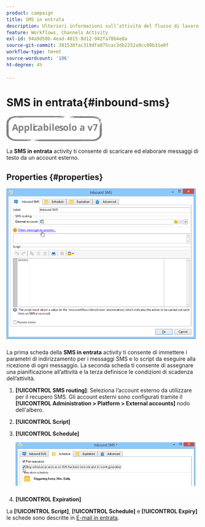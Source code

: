 ```yaml
---
product: campaign
title: SMS in entrata
description: Ulteriori informazioni sull’attività del flusso di lavoro SMS in entrata
feature: Workflows, Channels Activity
exl-id: 94a9d50b-4ead-4815-8d12-942fa78b4e8a
source-git-commit: 381538fac319dfa075cac3db2252a9cc80b31e0f
workflow-type: tm+mt
source-wordcount: '106'
ht-degree: 4%

---
```


# SMS in entrata{#inbound-sms}

![](../../assets/v7-only.svg)

La **SMS in entrata** activity ti consente di scaricare ed elaborare messaggi di testo da un account esterno.

## Properties {#properties}

![](assets/sms_rec_edit.png)

La prima scheda della **SMS in entrata** activity ti consente di immettere i parametri di indirizzamento per i messaggi SMS e lo script da eseguire alla ricezione di ogni messaggio. La seconda scheda ti consente di assegnare una pianificazione all’attività e la terza definisce le condizioni di scadenza dell’attività.

1. **[!UICONTROL SMS routing]**: Seleziona l’account esterno da utilizzare per il recupero SMS. Gli account esterni sono configurati tramite il **[!UICONTROL Administration > Platform > External accounts]** nodo dell&#39;albero.
1. **[!UICONTROL Script]**
1. **[!UICONTROL Schedule]**

   ![](assets/sms_rec_edit_2.png)

1. **[!UICONTROL Expiration]**

La **[!UICONTROL Script]**, **[!UICONTROL Schedule]** e **[!UICONTROL Expiry]** le schede sono descritte in [E-mail in entrata](inbound-emails.md).
